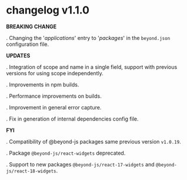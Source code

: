 # changelog v1.1.0

**BREAKING CHANGE**

. Changing the '_applications_' entry to '_packages_' in the `beyond.json` configuration file.

**UPDATES**

. Integration of scope and name in a single field, support with previous versions for using scope independently.

. Improvements in npm builds.

. Performance improvements on builds.

. Improvement in general error capture.

. Fix in generation of internal dependencies config file.

**FYI**

. Compatibility of @beyond-js packages same previous version `v1.0.19`.

. Package `@beyond-js/react-widgets` deprecated.

. Support to new packages `@beyond-js/react-17-widgets` and `@beyond-js/react-18-widgets`.
